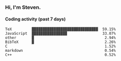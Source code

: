 ### Hi, I'm Steven.

#### Coding activity (past 7 days)
```
TeX         ▓▓▓▓▓▓▓▓▓▓▓▓▓▓▓▓▓▓▓▓▓▓▓▓▓▓▓▓▓▓  59.15%
JavaScript  ▓▓▓▓▓▓▓▓▓▓▓▓▓▓▓▓                33.07%
other       ▓                                2.94%
BibTeX      ▓                                2.26%
C                                            1.52%
markdown                                     0.54%
C++                                          0.52%
```

